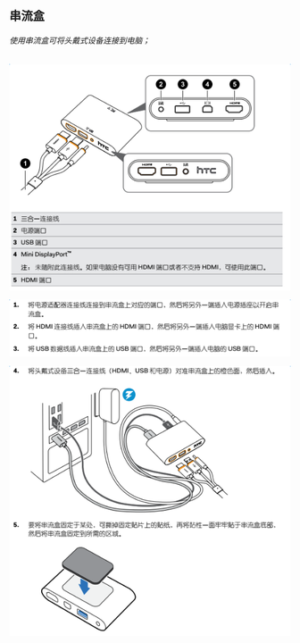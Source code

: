 ## 串流盒

###### 使用串流盒可将头戴式设备连接到电脑；

![](/assets/串流盒1.png)

![](/assets/串流盒2.png)

![](/assets/串流盒3.png)

